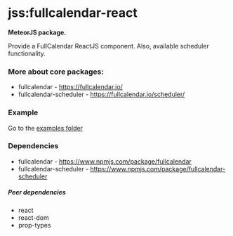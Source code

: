 # jss:fullcalendar-react

**MeteorJS package.**

Provide a FullCalendar ReactJS component. Also, available scheduler functionality.

### More about core packages:
* fullcalendar - https://fullcalendar.io/
* fullcalendar-scheduler - https://fullcalendar.io/scheduler/

### Example
Go to the [examples folder](./examples)

### Dependencies

* fullcalendar - https://www.npmjs.com/package/fullcalendar
* fullcalendar-scheduler - https://www.npmjs.com/package/fullcalendar-scheduler

##### Peer dependencies

* react
* react-dom
* prop-types
